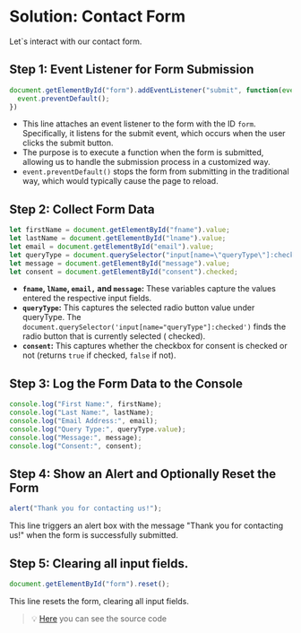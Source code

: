 # Solution: Contact Form

Let`s interact with our contact form.

## Step 1: Event Listener for Form Submission

```js
document.getElementById("form").addEventListener("submit", function(event) {
  event.preventDefault();
})
```

* This line attaches an event listener to the form with the ID `form`. Specifically, it listens for the submit event,
  which occurs when the user clicks the submit button.
* The purpose is to execute a function when the form is submitted, allowing us to handle the submission process in a
  customized way.
* `event.preventDefault()` stops the form from submitting in the traditional way, which would typically cause the page
  to reload.

## Step 2: Collect Form Data

```js
let firstName = document.getElementById("fname").value;
let lastName = document.getElementById("lname").value;
let email = document.getElementById("email").value;
let queryType = document.querySelector("input[name=\"queryType\"]:checked");
let message = document.getElementById("message").value;
let consent = document.getElementById("consent").checked;
```

* **`fname`, `lName`, `email,` and `message`:** These variables capture the values entered the respective input fields.
* **`queryType`:** This captures the selected radio button value under queryType.
  The `document.querySelector('input[name="queryType"]:checked')` finds the radio button that is currently selected (
  checked).
* **`consent`:** This captures whether the checkbox for consent is checked or not (returns `true` if checked, `false` if
  not).

## Step 3: Log the Form Data to the Console

```js
console.log("First Name:", firstName);
console.log("Last Name:", lastName);
console.log("Email Address:", email);
console.log("Query Type:", queryType.value);
console.log("Message:", message);
console.log("Consent:", consent);
```

## Step 4: Show an Alert and Optionally Reset the Form

```js
alert("Thank you for contacting us!");
```

This line triggers an alert box with the message "Thank you for contacting us!" when the form is successfully submitted.

## Step 5: Clearing all input fields.

```js
document.getElementById("form").reset();
```

This line resets the form, clearing all input fields.


> 💡 [Here](https://github.com/amirmvahed/front-end-for-back-end-engineers-tasks/tree/main/contact-form) you can see the
> source
> code 
